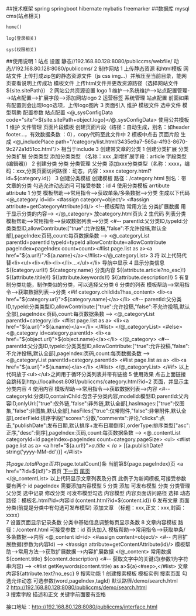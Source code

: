 ##技术框架
spring
springboot
hibernate
mybatis
freemarker
##数据库
mysql
    cms(站点相关)
        
    home()
        
    log(登录相关)
        
    sys(权限相关)
        
##使用说明
1 站点 设置 
    静态//192.168.80.128:8080/publiccms/webfile/ 动态//192.168.80.128:8080/publiccms/
2 制作网站
    1 上传静态资源 和html模板
        网站文件 上传打成zip包的静态资源文件（js css img...）并解压至当前目录，能网页查看说明上传成功
        模板文件 上传html文件并更改资源路径（选择网站文件${site.sitePath}）
    2 网站公共资源设置
        logo 
            1 维护-->系统维护-->站点配置管理-->站点配置-->扩展字段-->添加网站logo
            2 运营标签 系统管理 站点配置 前面如果有配置则会出现logo选项，上传logo图片
            3 页面引入 维护 模板文件 选中文件 模型帮助 配置参数 站点配置 <@_sysConfigData code="site">${site.sitePath+object.logo}</@_sysConfigData>
        使用公共模板
            1 维护 文件管理 页面片段模板 创建页面片段（路径：自动生成，别名：如header footer...，有效数据条数 ：0），copy代码至此文件中
            2 模板中点击 页面片段 生成 <@_includePlace path="/category/list.html/3435e9a7-565a-4f93-8670-9c272a1d51cc.html"/> 相当于include
    3 创建带文章的分类
        1 创建分类扩展 分类 分类扩展 分类类型 添加分类类型 （名称：xxx ,新增扩展字段：article 字段类型(编辑器)）
        2 创建分类     分类 分类管理 父分类   添加xxx分类类型（名称：xxxx，编码：xxx,分类页面访问路径：动态，内容：xxxx category.html?id=${category.id}）
        3 创建分类模板  创建模板 路径：/category.html 别名：带文章的分类 勾选允许动态访问 可接受参数：id 
        4 使用分类模板 arrtibute attribute 
            1 分类 模板帮助-->常用指令-->获取单条/多条数据-->分类 生成以下代码
                <@_category id=id>
                    <#assign category=object/>
                    <#assign attribute=getCategoryAttribute(id)/> <!--模板帮助 常用方法 分类扩展数据 用于显示分类的内容-->
                </@_category> 放category.html页头
            2 生代码  列表分类 模板帮助-->常用指令-->获取数据列表-->分类
                <#-- parentId:父分类ID,typeId:分类类型ID,allowContribute:["true":允许投稿,"false":不允许投稿,默认全部],pageIndex:页码,count:每页数据条数 -->
                <@_categoryList parentId=parentId typeId=typeId allowContribute=allowContribute pageIndex=pageIndex count=count><#list page.list as a><a href="${a.url!}">${a.name}</a></#list></@_categoryList>
            3 将 以上代码代替<li><ul><li></li><li></li>...</ul></li> 导航中显示
            4 显示分类信息${(category.url)!} ${category.name} 分类内容 ${(attribute.article?no_esc)!} ${(attribute.titile)!} ${(attribute.keywords)!} ${(attribute.description)!}
            5 有复制分类功能，制作类似的分类，可以选择父分类
            6 分类的列表 模板帮助-->常用指令-->获取数据列表-->分类
                <#if category.childids?has_content>
                    <li><a href="${category.url}">${category.name}</a></li>
                    <#-- parentId:父分类ID,typeId:分类类型ID,allowContribute:["true":允许投稿,"false":不允许投稿,默认全部],pageIndex:页码,count:每页数据条数 -->
                    <@_categoryList parentId=category.id>
                        <#list page.list as a>
                            <li><a href="${a.url}">${a.name}</a></li>
                        </#list>
                    </@_categoryList>
                <#else>
                    <@_category id=category.parentId>
                        <li><a href="${object.url}">${object.name}</a></li>
                    </@_category>
                    <#-- parentId:父分类ID,typeId:分类类型ID,allowContribute:["true":允许投稿,"false":不允许投稿,默认全部],pageIndex:页码,count:每页数据条数 -->
                    <@_categoryList parentId=category.parentId>
                        <#list page.list as a>
                            <li><a href="${a.url}">${a.name}</a></li>
                        </#list>
                    </@_categoryList>
                </#if>
                以上代码放于<ul></ul>之间用于循环分类列表并带有链接
        5 使用效果 点击上面链接会跳转到http://localhost:8081/publiccms/category.html?id=2 页面，并显示主分类内容
    4 使用内容 模板帮助-->常用指令-->获取数据列表-->内容
        <#-- categoryId:分类ID,containChild:包含子分类内容,modelId:模型ID,parentId:父内容ID,onlyUrl:["true":仅外链,"false":非外链,默认全部],hasImages:["true":仅图集,"false":非图集,默认全部],hasFiles:["true":仅带附件,"false":非带附件,默认全部],orderField:排序字段["scores":分数,"comments":评论,"clicks":点击,"publishDate":发布日期,默认排序+发布日期倒序],orderType:排序类型["asc":正序,"desc":倒序],pageIndex:页码,count:每页数据条数 -->
        <@_contentList categoryId=id pageIndex=pageIndex count=category.pageSize>
            <ul>
            <#list page.list as a>
                <a href="${a.url!}">${a.title}</a> [${a.publishDate?string('yyyy-MM-dd')}] <!--日期-->
            </#list>
            </ul>
            <div class="page">
                共${page.totalPage}页 共${page.totalCount}条 当前第${page.pageIndex}页 
                <a href="?id=${id!}">首页</a> 
                <a href="?id=${id}&pageIndex=${page.nextPage}">下一页</a> 
                <a href="?id=${id}&pageIndex=${page.totalPage}">尾页</a>
            </div>
        </@_contentList>
        以上代码显示文章列表及分页 此例子为新闻模板,可接受参数要有两个 id pageIndex
        需要添加内容模型
    5 分类 添加 可发布模型
        分类 分类管理 父分类 选中记录 修改分类 可发布模型勾选 内容模型 内容页面访问路径 选择 动态路径：模板名.html?id=内容id (content.html?id=${content.id})
    6 发布文章
        页面 分类(前提是分类中有勾选可发布模型) 添加文章 （标题：xxx,正文：xxx,封面：xxxx）   
    7 设置页面显示记录条数
        分类中基础信息调整每页显示条数
    8 文章内容模板
        路径：/content.html 可接受参数：id
        页头加入 模板帮助-->常用指令-->获取单条/多条数据-->内容
        <@_content id=id>
            <#assign content=object/>
            <#-- 内容扩展数据(参数为内容Id) -->
            <#assign attribute=getContentAttribute(id)/> 模板帮助-->常用方法-->获取扩展数据-->内容扩展数据
        </@_content>
        常用数据 ${content.title} ${content.description}
        <#-- 获取文字中的关键词(参数1为字符串内容) -->
        <#list getKeywords(content.title) as a>${a}<#sep>,</#list> <!-- 模板帮助 常用方法 工具方法 获取文字中的关键字 -->
        文章内容${attribute.text?no_esc}
9 搜索功能
    1 创建搜索模板 模板实例 搜索页面 勾选允许动态 可选参数(word,pageIndex,tagId)  默认路径/demo/search.html       
    2 http://192.168.80.128:8080/publiccms/demo/search.html  
    3 搜索字段 描述和正文 关键字前面要有空格
        
    
接口地址：http://192.168.80.128:8080/publiccms/interface.html
    

##

##

##

##

##

##

##

